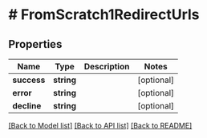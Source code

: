 # # FromScratch1RedirectUrls

## Properties

Name | Type | Description | Notes
------------ | ------------- | ------------- | -------------
**success** | **string** |  | [optional]
**error** | **string** |  | [optional]
**decline** | **string** |  | [optional]

[[Back to Model list]](../../README.md#models) [[Back to API list]](../../README.md#endpoints) [[Back to README]](../../README.md)
